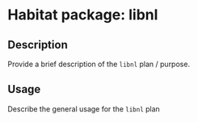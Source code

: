 # Habitat package: libnl

## Description

Provide a brief description of the `libnl` plan / purpose.

## Usage

Describe the general usage for the `libnl` plan
